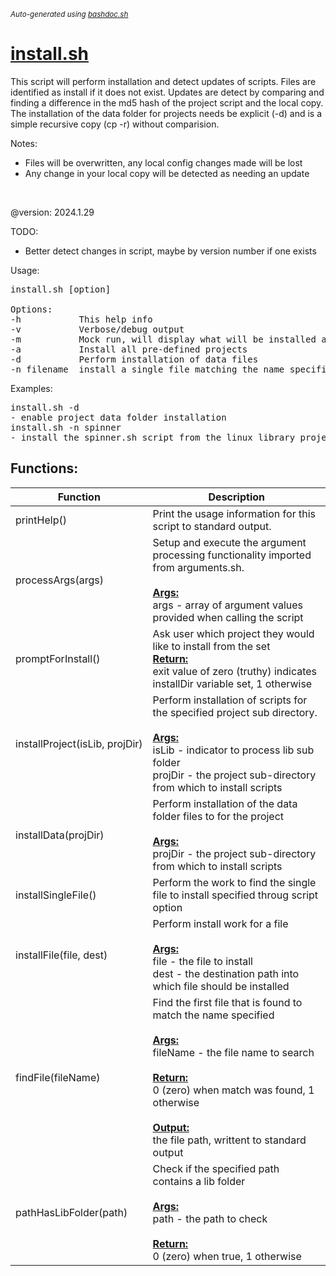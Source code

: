 <small><i>Auto-generated using [bashdoc.sh](https://github.com/alejandro-godinez/UsefulScripts/blob/trunk/bashdoc/bashdoc.sh)</i></small>
# [install.sh](../install.sh)

This script will perform installation and detect updates of scripts. Files are
identified as install if it does not exist. Updates are detect by comparing
and finding a difference in the md5 hash of the project script and the local
copy. The installation of the data folder for projects needs be explicit (-d)
and is a simple recursive copy (cp -r) without comparision.

Notes:<br>
- Files will be overwritten, any local config changes made will be lost
- Any change in your local copy will be detected as needing an update
<br>

@version: 2024.1.29

TODO:<br>
- Better detect changes in script, maybe by version number if one exists

Usage:<br>
<pre>
install.sh [option]

Options:
-h           This help info
-v           Verbose/debug output
-m           Mock run, will display what will be installed and updated
-a           Install all pre-defined projects
-d           Perform installation of data files
-n filename  install a single file matching the name specified, name must be exact, '.sh' extension is assumed
</pre>

Examples:
<pre>
install.sh -d
- enable project data folder installation
install.sh -n spinner
- install the spinner.sh script from the linux library project
</pre>


## Functions:
| Function | Description |
|----------|-------------|
| printHelp() | Print the usage information for this script to standard output.  |
| processArgs(args) | Setup and execute the argument processing functionality imported from arguments.sh.  <br><br><u><b>Args:</b></u><br>args - array of argument values provided when calling the script <br> |
| promptForInstall() | Ask user which project they would like to install from the set  <br><u><b>Return:</b></u><br>exit value of zero (truthy) indicates installDir variable set, 1 otherwise <br> |
| installProject(isLib,&nbsp;projDir) | Perform installation of scripts for the specified project sub directory.  <br><br><u><b>Args:</b></u><br>isLib - indicator to process lib sub folder <br>projDir - the project sub-directory from which to install scripts <br> |
| installData(projDir) | Perform installation of the data folder files to for the project  <br><br><u><b>Args:</b></u><br>projDir - the project sub-directory from which to install scripts <br> |
| installSingleFile() | Perform the work to find the single file to install specified throug script option  |
| installFile(file,&nbsp;dest) | Perform install work for a file  <br><br><u><b>Args:</b></u><br>file - the file to install <br>dest - the destination path into which file should be installed <br> |
| findFile(fileName) | Find the first file that is found to match the name specified  <br><br><u><b>Args:</b></u><br>fileName - the file name to search <br><br><u><b>Return:</b></u><br>0 (zero) when match was found, 1 otherwise <br><br><u><b>Output:</b></u><br>the file path, writtent to standard output <br> |
| pathHasLibFolder(path) | Check if the specified path contains a lib folder  <br><br><u><b>Args:</b></u><br>path - the path to check <br><br><u><b>Return:</b></u><br>0 (zero) when true, 1 otherwise <br> |

